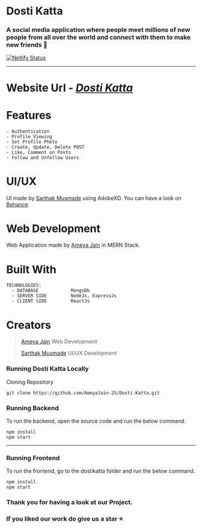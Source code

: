 # Dosti Katta
### A social media application where people meet millions of new people from all over the world and connect with them to make new friends 👬

[![Netlify Status](https://api.netlify.com/api/v1/badges/55b3548f-b1d2-491f-b6a1-25e26c84f920/deploy-status)](https://app.netlify.com/sites/dostikatta/deploys)


---
# Website Url - <em>[Dosti Katta](https://dostikatta.netlify.app/)</em>


# Features
```
- Authentication
- Profile Viewing
- Set Profile Photo
- Create, Update, Delete POST
- Like, Comment on Posts
- Follow and Unfollow Users
```


# UI/UX
UI made by [Sarthak Musmade](https://github.com/Sarthak1812) using AdobeXD. You can have a look on [Behance](https://www.behance.net/gallery/113668161/Dosti-Katta)

# Web Development
Web Application made by [Ameya Jain](https://github.com/AmeyaJain-25) in MERN Stack. 


# Built With
```
TECHNOLOGIES:
  - DATABASE            MongoDb
  - SERVER SIDE         NodeJs, ExpressJs
  - CLIENT SIDE         ReactJs
```


# Creators

>[Ameya Jain](https://github.com/AmeyaJain-25)
Web Development
 
>[Sarthak Musmade](https://github.com/Sarthak1812)
UI/UX Development 
 



### Running Dosti Katta Locally
Cloning Repository
```
git clone https://github.com/AmeyaJain-25/Dosti-Katta.git
``` 

### Running Backend
To run the backend, open the source code and run the below command.
```
npm install
npm start
```



---
### Running Frontend
To run the frontend, go to the dostikatta folder and run the below command.
```
npm install
npm start
```


### Thank you for having a look at our Project.
### If you liked our work do give us a star :star: